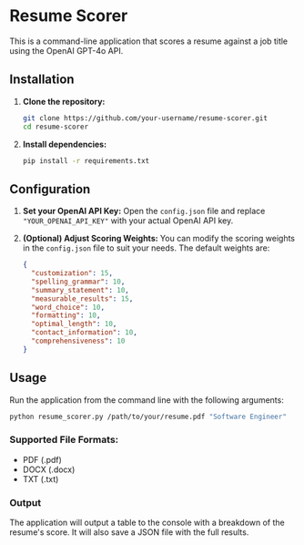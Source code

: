 # Resume Scorer

This is a command-line application that scores a resume against a job title using the OpenAI GPT-4o API.

## Installation

1. **Clone the repository:**
   ```bash
   git clone https://github.com/your-username/resume-scorer.git
   cd resume-scorer
   ```

2. **Install dependencies:**
   ```bash
   pip install -r requirements.txt
   ```

## Configuration

1. **Set your OpenAI API Key:**
   Open the `config.json` file and replace `"YOUR_OPENAI_API_KEY"` with your actual OpenAI API key.

2. **(Optional) Adjust Scoring Weights:**
   You can modify the scoring weights in the `config.json` file to suit your needs. The default weights are:
   ```json
   {
     "customization": 15,
     "spelling_grammar": 10,
     "summary_statement": 10,
     "measurable_results": 15,
     "word_choice": 10,
     "formatting": 10,
     "optimal_length": 10,
     "contact_information": 10,
     "comprehensiveness": 10
   }
   ```

## Usage

Run the application from the command line with the following arguments:

```bash
python resume_scorer.py /path/to/your/resume.pdf "Software Engineer"
```

### Supported File Formats:

- PDF (.pdf)
- DOCX (.docx)
- TXT (.txt)

### Output

The application will output a table to the console with a breakdown of the resume's score. It will also save a JSON file with the full results.
